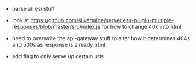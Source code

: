 - parse all esi stuff

- look at https://github.com/silvermine/serverless-plugin-multiple-responses/blob/master/src/index.js for how to change 40x into html
- need to overwrite the api-gateway stuff to alter how it determines 404s and 500s as response is already html

- add flag to only serve up certain urls
